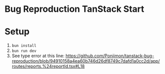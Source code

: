 # Bug Reproduction TanStack Start

# Setup

1. `bun install`
2. `bun run dev`
3. See type error at this line:
https://github.com/Ponjimon/tanstack-bug-reproduction/blob/94910158a4ea60b746d26df8749c7dafd1a0cc2d/app/routes/reports.%24reportId.tsx#L18
